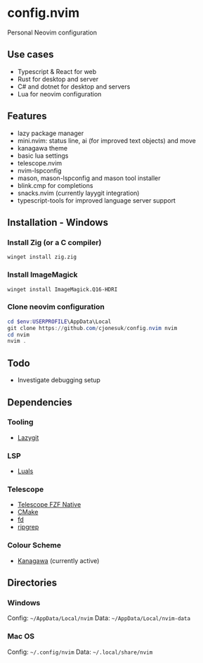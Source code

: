 # config.nvim

Personal Neovim configuration

## Use cases

- Typescript & React for web
- Rust for desktop and server
- C# and dotnet for desktop and servers
- Lua for neovim configuration

## Features

- lazy package manager
- mini.nvim: status line, ai (for improved text objects) and move
- kanagawa theme
- basic lua settings
- telescope.nvim
- nvim-lspconfig
- mason, mason-lspconfig and mason tool installer
- blink.cmp for completions
- snacks.nvim (currently layygit integration)
- typescript-tools for improved language server support

## Installation - Windows

### Install Zig (or a C compiler)

```
winget install zig.zig
```

### Install ImageMagick

```
winget install ImageMagick.Q16-HDRI
```

### Clone neovim configuration

```PowerShell
cd $env:USERPROFILE\AppData\Local
git clone https://github.com/cjonesuk/config.nvim nvim
cd nvim
nvim .
```

## Todo

- Investigate debugging setup

## Dependencies

### Tooling

- [Lazygit](https://github.com/jesseduffield/lazygit)

### LSP

- [Luals](https://luals.github.io/#neovim-install)

### Telescope

- [Telescope FZF Native](https://github.com/nvim-telescope/telescope-fzf-native.nvim)
- [CMake](https://cmake.org/download/)
- [fd](https://github.com/sharkdp/fd)
- [ripgrep](https://github.com/BurntSushi/ripgrep)

### Colour Scheme

- [Kanagawa](https://github.com/rebelot/kanagawa.nvim) (currently active)

## Directories

### Windows

Config: `~/AppData/Local/nvim`
Data: `~/AppData/Local/nvim-data`

### Mac OS

Config: `~/.config/nvim`
Data: `~/.local/share/nvim`
